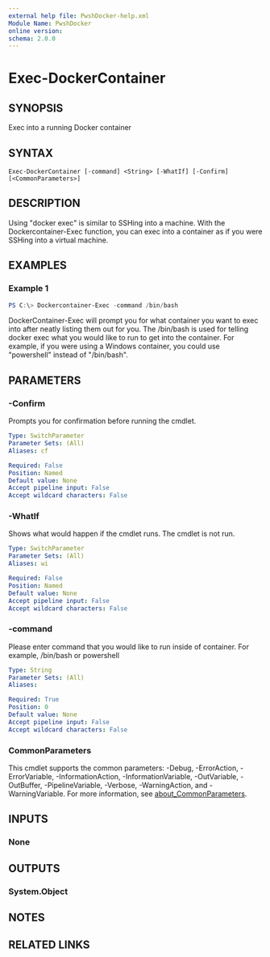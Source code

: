 ```yaml
---
external help file: PwshDocker-help.xml
Module Name: PwshDocker
online version:
schema: 2.0.0
---
```


# Exec-DockerContainer

## SYNOPSIS
Exec into a running Docker container

## SYNTAX

```
Exec-DockerContainer [-command] <String> [-WhatIf] [-Confirm] [<CommonParameters>]
```

## DESCRIPTION
Using "docker exec" is similar to SSHing into a machine. With the Dockercontainer-Exec function, you can exec into a container as if you were SSHing into a virtual machine.

## EXAMPLES

### Example 1
```powershell
PS C:\> Dockercontainer-Exec -command /bin/bash
```

DockerContainer-Exec will prompt you for what container you want to exec into after neatly listing them out for you. The /bin/bash is used for telling docker exec what you would like to run to get into the container. For example, if you were using a Windows container, you could use "powershell" instead of "/bin/bash".

## PARAMETERS

### -Confirm
Prompts you for confirmation before running the cmdlet.

```yaml
Type: SwitchParameter
Parameter Sets: (All)
Aliases: cf

Required: False
Position: Named
Default value: None
Accept pipeline input: False
Accept wildcard characters: False
```

### -WhatIf
Shows what would happen if the cmdlet runs.
The cmdlet is not run.

```yaml
Type: SwitchParameter
Parameter Sets: (All)
Aliases: wi

Required: False
Position: Named
Default value: None
Accept pipeline input: False
Accept wildcard characters: False
```

### -command
Please enter command that you would like to run inside of container.
For example, /bin/bash or powershell

```yaml
Type: String
Parameter Sets: (All)
Aliases:

Required: True
Position: 0
Default value: None
Accept pipeline input: False
Accept wildcard characters: False
```

### CommonParameters
This cmdlet supports the common parameters: -Debug, -ErrorAction, -ErrorVariable, -InformationAction, -InformationVariable, -OutVariable, -OutBuffer, -PipelineVariable, -Verbose, -WarningAction, and -WarningVariable. For more information, see [about_CommonParameters](http://go.microsoft.com/fwlink/?LinkID=113216).

## INPUTS

### None

## OUTPUTS

### System.Object
## NOTES

## RELATED LINKS
